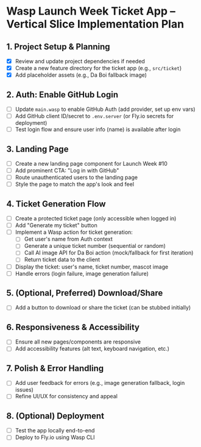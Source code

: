 # Wasp Launch Week Ticket App – Vertical Slice Implementation Plan

## 1. Project Setup & Planning
- [x] Review and update project dependencies if needed
- [x] Create a new feature directory for the ticket app (e.g., `src/ticket`)
- [x] Add placeholder assets (e.g., Da Boi fallback image)

## 2. Auth: Enable GitHub Login
- [ ] Update `main.wasp` to enable GitHub Auth (add provider, set up env vars)
- [ ] Add GitHub client ID/secret to `.env.server` (or Fly.io secrets for deployment)
- [ ] Test login flow and ensure user info (name) is available after login

## 3. Landing Page
- [ ] Create a new landing page component for Launch Week #10
- [ ] Add prominent CTA: "Log in with GitHub"
- [ ] Route unauthenticated users to the landing page
- [ ] Style the page to match the app's look and feel

## 4. Ticket Generation Flow
- [ ] Create a protected ticket page (only accessible when logged in)
- [ ] Add "Generate my ticket" button
- [ ] Implement a Wasp action for ticket generation:
  - [ ] Get user's name from Auth context
  - [ ] Generate a unique ticket number (sequential or random)
  - [ ] Call AI image API for Da Boi action (mock/fallback for first iteration)
  - [ ] Return ticket data to the client
- [ ] Display the ticket: user's name, ticket number, mascot image
- [ ] Handle errors (login failure, image generation failure)

## 5. (Optional, Preferred) Download/Share
- [ ] Add a button to download or share the ticket (can be stubbed initially)

## 6. Responsiveness & Accessibility
- [ ] Ensure all new pages/components are responsive
- [ ] Add accessibility features (alt text, keyboard navigation, etc.)

## 7. Polish & Error Handling
- [ ] Add user feedback for errors (e.g., image generation fallback, login issues)
- [ ] Refine UI/UX for consistency and appeal

## 8. (Optional) Deployment
- [ ] Test the app locally end-to-end
- [ ] Deploy to Fly.io using Wasp CLI
